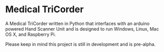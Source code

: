 Medical TriCorder
================

A Medical TriCorder written in Python that interfaces with an arduino powered Hand Scanner Unit and is designed to run Windows, Linux, Mac OS X, and Raspberry Pi.

Please keep in mind this project is still in development and is pre-alpha.

